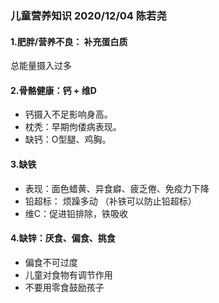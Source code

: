 ### 儿童营养知识 2020/12/04 陈若尧

#### 1.肥胖/营养不良： 补充蛋白质
总能量摄入过多

#### 2.骨骼健康：钙 + 维D
* 钙摄入不足影响身高。
* 枕秃：早期佝偻病表现。
* 缺钙：O型腿、鸡胸。

#### 3.缺铁
* 表现：面色蜡黄、异食癖、疲乏倦、免疫力下降
* 铅超标： 烦躁多动 （补铁可以防止铅超标）
* 维C：促进铅排除，铁吸收

#### 4.缺锌：厌食、偏食、挑食
* 偏食不可过度
* 儿童对食物有调节作用
* 不要用零食鼓励孩子